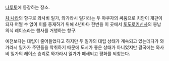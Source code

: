 [나루토](%EB%82%98%EB%A3%A8%ED%86%A0.md)에 등장하는 장소.

[차 나라](%EC%B0%A8%20%EB%82%98%EB%9D%BC.md)의 항구로 와사비 일가, 와가라시 일가라는 두 야쿠자의
싸움으로 치안이 개판이 되자 어쩔 수 없이 이를 중재하기 위해 4년마다 한번을 이 곳에서 [토도로키신사](%ED%86%A0%EB%8F%84%EB%A1%9C%ED%82%A4%20%EC%8B%A0%EC%82%AC.md)의 봉납 의식
레이스라는 행사를 거행하는 항구.

예전보다는 대립이 줄어들었다고 하지만 두 일가의 대립 상태가 계속되고 있는데다가 와가라시 일가가 주민들을 착취하기 때문에 도시가 좋은 상태가
아니었지만 결국에는 와사비 일가의 레이스 승리로 와가라시 일가가 폐쇄되고 평화를 되찾는다.  


